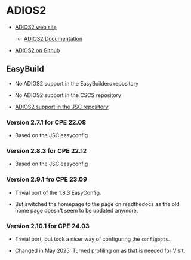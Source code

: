 # ADIOS2

  * [ADIOS2 web site](https://www.olcf.ornl.gov/center-projects/adios/)

      * [ADIOS2 Documentation](https://adios2.readthedocs.io/en/latest/index.html)

  * [ADIOS2 on Github](https://github.com/ornladios/ADIOS2/)


## EasyBuild

  * No ADIOS2 support in the EasyBuilders repository

  * No ADIOS2 support in the CSCS repository

  * [ADIOS2 support in the JSC repository](https://github.com/easybuilders/JSC/tree/2022/Golden_Repo/a/ADIOS2)


### Version 2.7.1 for CPE 22.08

- Based on the JSC easyconfig


### Version 2.8.3 for CPE 22.12

- Based on the JSC easyconfig


### Version 2.9.1 fro CPE 23.09

-   Trivial port of the 1.8.3 EasyConfig.

-   But switched the homepage to the page on readthedocs as the old home page doesn't seem to
    be updated anymore.

### Version 2.10.1 for CPE 24.03

-   Trivial port, but took a nicer way of configuring the `configopts`.

-   Changed in May 2025: Turned profiling on as that is needed for VisIt.

